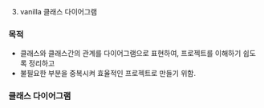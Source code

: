 3. vanilla 클래스 다이어그램 
### 목적
- 클래스와 클래스간의 관계를 다이어그램으로 표현하여, 프로젝트를 이해하기 쉽도록 정리하고
- 불필요한 부분을 중복시켜 효율적인 프로젝트로 만들기 위함.

### 클래스 다이어그램
